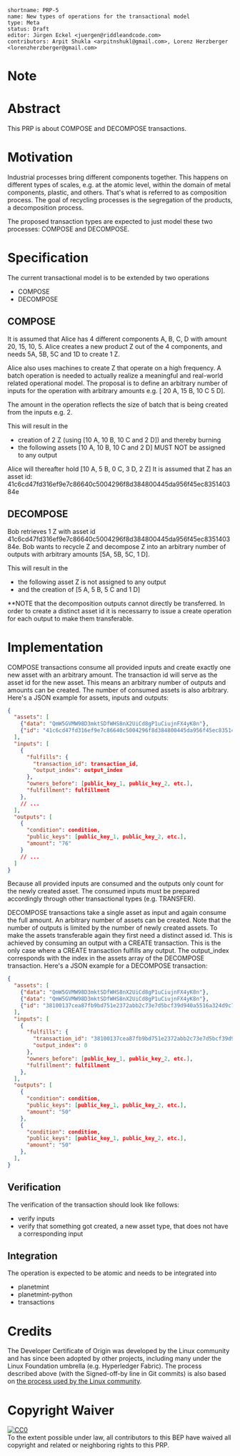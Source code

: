 ```
shortname: PRP-5
name: New types of operations for the transactional model
type: Meta
status: Draft
editor: Jürgen Eckel <juergen@riddleandcode.com> 
contributors: Arpit Shukla <arpitnshukl@gmail.com>, Lorenz Herzberger <lorenzherzberger@gmail.com>
```

# Note

# Abstract

This PRP is about COMPOSE and DECOMPOSE transactions.

# Motivation

Industrial processes bring different components together. This happens on different types of scales, e.g. at the atomic level, within the domain of metal components, plastic, and others. That's what is referred to as composition process.
The goal of recycling processes is the segregation of the products, a decomposition process.

The proposed transaction types are expected to just model these two processes: COMPOSE and DECOMPOSE.

# Specification

The current transactional model is to be extended by two operations
* COMPOSE
* DECOMPOSE

## COMPOSE
It is assumed that Alice has 4 different components A, B, C, D with amount 20, 15, 10, 5.
Alice creates a new product Z out of the 4 components, and needs 5A, 5B, 5C and 1D to create 1 Z.

Alice also uses machines to create Z that operate on a high frequency. A batch operation is needed to actually realize a meaningful and real-world related operational model. 
The proposal is to define an arbitrary number of inputs for the operation with arbitrary amounts e.g. [ 20 A, 15 B, 10 C 5 D].

The amount in the operation reflects the size of batch that is being created from the inputs e.g. 2.

This will result in the 
* creation of 2 Z (using [10 A, 10 B, 10 C and 2 D]) and thereby burning
* the following assets [10 A, 10 B, 10 C and 2 D] MUST NOT be assigned to any output

Alice will thereafter hold [10 A, 5 B, 0 C, 3 D, 2 Z]
It is assumed that Z has an asset id: 41c6cd47fd316ef9e7c86640c5004296f8d384800445da956f45ec835140384e

## DECOMPOSE

Bob retrieves 1 Z with asset id 41c6cd47fd316ef9e7c86640c5004296f8d384800445da956f45ec835140384e.
Bob wants to recycle Z and decompose Z into an arbitrary number of outputs with arbitrary amounts [5A, 5B, 5C, 1 D].

This will result in the 
* the following asset Z is not assigned to any output
* and the creation of [5 A, 5 B, 5 C and 1 D]


**NOTE that the decomposition outputs cannot directly be transferred. In order to create a distinct asset id it is necessarry to issue a create operation for each output to make them transferable.

# Implementation
COMPOSE transactions consume all provided inputs and create exactly one new asset with an arbitrary amount. The transaction id will serve as the asset id for the new asset. This means an arbitrary number of outputs and amounts can be created. The number of consumed assets is also arbitrary. Here's a JSON example for assets, inputs and outputs:

```json
{
  "assets": [
    {"data": "QmW5GVMW98D3mktSDfWHS8nX2UiCd8gP1uCiujnFX4yK8n"},
    {"id": "41c6cd47fd316ef9e7c86640c5004296f8d384800445da956f45ec835140384e"}
  ],
  "inputs": [
    {
      "fulfills": {
        "transaction_id": transaction_id,
        "output_index": output_index
      },
      "owners_before": [public_key_1, public_key_2, etc.],
      "fulfillment": fulfillment
    },
    // ...
  ],
  "outputs": [
    {
      "condition": condition,
      "public_keys": [public_key_1, public_key_2, etc.],
      "amount": "76"
    }
    // ...
  ]
}
```

Because all provided inputs are consumed and the outputs only count for the newly created asset. The consumed inputs must be prepared accordingly through other transactional types (e.g. TRANSFER).

DECOMPOSE transactions take a single asset as input and again consume the full amount. An arbitrary number of assets can be created. Note that the number of outputs is limited by the number of newly created assets. To make the assets transferable again they first need a distinct assed id. This is achieved by consuming an output with a CREATE transaction. This is the only case where a CREATE transaction fulfills any output. The output_index corresponds with the index in the assets array of the DECOMPOSE transaction. Here's a JSON example for a DECOMPOSE transaction:

```json
{
  "assets": [
    {"data": "QmW5GVMW98D3mktSDfWHS8nX2UiCd8gP1uCiujnFX4yK8n"},
    {"data": "QmW5GVMW98D3mktSDfWHS8nX2UiCd8gP1uCiujnFX4yK8n"},
    {"id": "38100137cea87fb9bd751e2372abb2c73e7d5bcf39d940a5516a324d9c7fb88d"}
  ],
  "inputs": [
    {
      "fulfills": {
        "transaction_id": "38100137cea87fb9bd751e2372abb2c73e7d5bcf39d940a5516a324d9c7fb88d",
        "output_index": 0
      },
      "owners_before": [public_key_1, public_key_2, etc.],
      "fulfillment": fulfillment
    },
  ],
  "outputs": [
    {
      "condition": condition,
      "public_keys": [public_key_1, public_key_2, etc.],
      "amount": "50"
    },
    {
      "condition": condition,
      "public_keys": [public_key_1, public_key_2, etc.],
      "amount": "50"
    },
  ],
}
```

## Verification
The verification of the transaction should look like follows:
* verify inputs
* verify that something got created, a new asset type, that does not have a corresponding input


## Integration
The operation is expected to be atomic and needs to be integrated into 
* planetmint
* planetmint-python
* transactions

# Credits
The Developer Certificate of Origin was developed by the Linux community and has since been adopted by other projects, including many under the Linux Foundation umbrella (e.g. Hyperledger Fabric). The process described above (with the Signed-off-by line in Git commits) is also based on [the process used by the Linux community](https://github.com/torvalds/linux/blob/master/Documentation/process/submitting-patches.rst#11-sign-your-work---the-developers-certificate-of-origin).

# Copyright Waiver

<p xmlns:dct="http://purl.org/dc/terms/">
  <a rel="license"
     href="http://creativecommons.org/publicdomain/zero/1.0/">
    <img src="http://i.creativecommons.org/p/zero/1.0/88x31.png" style="border-style: none;" alt="CC0" />
  </a>
  <br />
  To the extent possible under law, all contributors to this BEP
  have waived all copyright and related or neighboring rights to this PRP.
</p>
